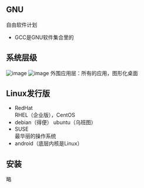 ## GNU
自由软件计划  
- GCC是GNU软件集合里的
## 系统层级
![image](https://github.com/user-attachments/assets/59764f3e-44d6-4cf5-a6a8-855c5e68ebd0)
![image](https://github.com/user-attachments/assets/684a1086-87f4-4a45-8a66-2e733992d8d9)
外围应用层：所有的应用，图形化桌面
## Linux发行版
- RedHat  
  RHEL（企业版），CentOS
- debian（得便）
  ubuntu（乌班图）
- SUSE  
  最华丽的操作系统
- android（底层内核是Linux）
## 安装
略
